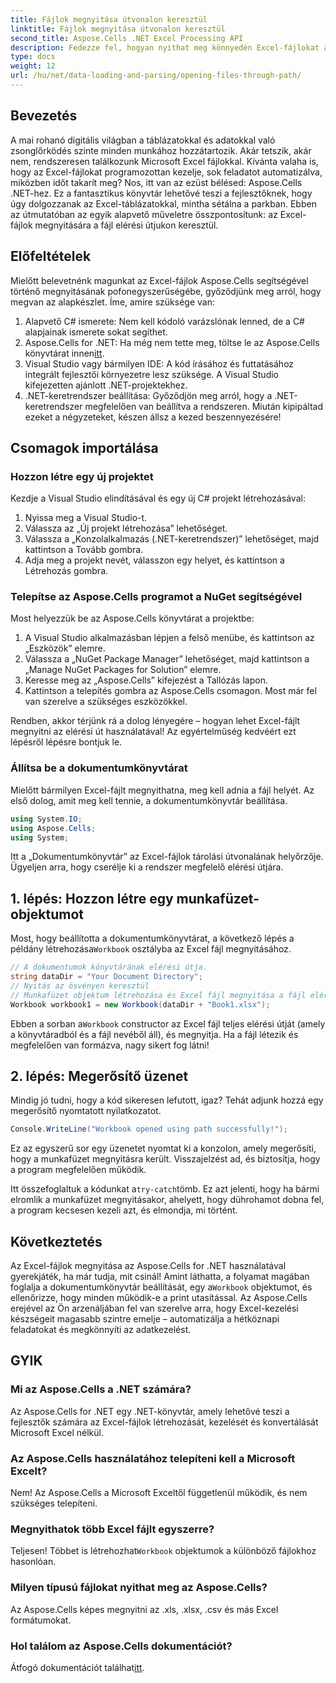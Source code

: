 ```yaml
---
title: Fájlok megnyitása útvonalon keresztül
linktitle: Fájlok megnyitása útvonalon keresztül
second_title: Aspose.Cells .NET Excel Processing API
description: Fedezze fel, hogyan nyithat meg könnyedén Excel-fájlokat az Aspose.Cells for .NET használatával ebben a részletes, lépésről lépésre szóló útmutatóban.
type: docs
weight: 12
url: /hu/net/data-loading-and-parsing/opening-files-through-path/
---
```

## Bevezetés
A mai rohanó digitális világban a táblázatokkal és adatokkal való zsonglőrködés szinte minden munkához hozzátartozik. Akár tetszik, akár nem, rendszeresen találkozunk Microsoft Excel fájlokkal. Kívánta valaha is, hogy az Excel-fájlokat programozottan kezelje, sok feladatot automatizálva, miközben időt takarít meg? Nos, itt van az ezüst bélésed: Aspose.Cells .NET-hez. Ez a fantasztikus könyvtár lehetővé teszi a fejlesztőknek, hogy úgy dolgozzanak az Excel-táblázatokkal, mintha sétálna a parkban. Ebben az útmutatóban az egyik alapvető műveletre összpontosítunk: az Excel-fájlok megnyitására a fájl elérési útjukon keresztül.
## Előfeltételek
 
Mielőtt belevetnénk magunkat az Excel-fájlok Aspose.Cells segítségével történő megnyitásának pofonegyszerűségébe, győződjünk meg arról, hogy megvan az alapkészlet. Íme, amire szüksége van:
1. Alapvető C# ismerete: Nem kell kódoló varázslónak lenned, de a C# alapjainak ismerete sokat segíthet.
2.  Aspose.Cells for .NET: Ha még nem tette meg, töltse le az Aspose.Cells könyvtárat innen[itt](https://releases.aspose.com/cells/net/).
3. Visual Studio vagy bármilyen IDE: A kód írásához és futtatásához integrált fejlesztői környezetre lesz szüksége. A Visual Studio kifejezetten ajánlott .NET-projektekhez.
4. .NET-keretrendszer beállítása: Győződjön meg arról, hogy a .NET-keretrendszer megfelelően van beállítva a rendszeren.
Miután kipipáltad ezeket a négyzeteket, készen állsz a kezed beszennyezésére!
## Csomagok importálása
### Hozzon létre egy új projektet
Kezdje a Visual Studio elindításával és egy új C# projekt létrehozásával:
1. Nyissa meg a Visual Studio-t.
2. Válassza az „Új projekt létrehozása” lehetőséget.
3. Válassza a „Konzolalkalmazás (.NET-keretrendszer)” lehetőséget, majd kattintson a Tovább gombra.
4. Adja meg a projekt nevét, válasszon egy helyet, és kattintson a Létrehozás gombra.
### Telepítse az Aspose.Cells programot a NuGet segítségével
Most helyezzük be az Aspose.Cells könyvtárat a projektbe:
1. A Visual Studio alkalmazásban lépjen a felső menübe, és kattintson az „Eszközök” elemre.
2. Válassza a „NuGet Package Manager” lehetőséget, majd kattintson a „Manage NuGet Packages for Solution” elemre.
3. Keresse meg az „Aspose.Cells” kifejezést a Tallózás lapon.
4. Kattintson a telepítés gombra az Aspose.Cells csomagon. 
Most már fel van szerelve a szükséges eszközökkel.

Rendben, akkor térjünk rá a dolog lényegére – hogyan lehet Excel-fájlt megnyitni az elérési út használatával! Az egyértelműség kedvéért ezt lépésről lépésre bontjuk le.
### Állítsa be a dokumentumkönyvtárat
Mielőtt bármilyen Excel-fájlt megnyithatna, meg kell adnia a fájl helyét. Az első dolog, amit meg kell tennie, a dokumentumkönyvtár beállítása.

```csharp
using System.IO;
using Aspose.Cells;
using System;
```

Itt a „Dokumentumkönyvtár” az Excel-fájlok tárolási útvonalának helyőrzője. Ügyeljen arra, hogy cserélje ki a rendszer megfelelő elérési útjára. 
## 1. lépés: Hozzon létre egy munkafüzet-objektumot 
Most, hogy beállította a dokumentumkönyvtárat, a következő lépés a példány létrehozása`Workbook` osztályba az Excel fájl megnyitásához.

```csharp
// A dokumentumok könyvtárának elérési útja.
string dataDir = "Your Document Directory";
// Nyitás az ösvényen keresztül
// Munkafüzet objektum létrehozása és Excel fájl megnyitása a fájl elérési útjával
Workbook workbook1 = new Workbook(dataDir + "Book1.xlsx");
```

 Ebben a sorban a`Workbook` constructor az Excel fájl teljes elérési útját (amely a könyvtáradból és a fájl nevéből áll), és megnyitja. Ha a fájl létezik és megfelelően van formázva, nagy sikert fog látni!
## 2. lépés: Megerősítő üzenet
Mindig jó tudni, hogy a kód sikeresen lefutott, igaz? Tehát adjunk hozzá egy megerősítő nyomtatott nyilatkozatot.

```csharp
Console.WriteLine("Workbook opened using path successfully!");
```

Ez az egyszerű sor egy üzenetet nyomtat ki a konzolon, amely megerősíti, hogy a munkafüzet megnyitásra került. Visszajelzést ad, és biztosítja, hogy a program megfelelően működik.

 Itt összefoglaltuk a kódunkat a`try-catch`tömb. Ez azt jelenti, hogy ha bármi elromlik a munkafüzet megnyitásakor, ahelyett, hogy dührohamot dobna fel, a program kecsesen kezeli azt, és elmondja, mi történt.
## Következtetés
 Az Excel-fájlok megnyitása az Aspose.Cells for .NET használatával gyerekjáték, ha már tudja, mit csinál! Amint láthatta, a folyamat magában foglalja a dokumentumkönyvtár beállítását, egy a`Workbook` objektumot, és ellenőrizze, hogy minden működik-e a print utasítással. Az Aspose.Cells erejével az Ön arzenáljában fel van szerelve arra, hogy Excel-kezelési készségeit magasabb szintre emelje – automatizálja a hétköznapi feladatokat és megkönnyíti az adatkezelést.
## GYIK
### Mi az Aspose.Cells a .NET számára?
Az Aspose.Cells for .NET egy .NET-könyvtár, amely lehetővé teszi a fejlesztők számára az Excel-fájlok létrehozását, kezelését és konvertálását Microsoft Excel nélkül.
### Az Aspose.Cells használatához telepíteni kell a Microsoft Excelt?
Nem! Az Aspose.Cells a Microsoft Exceltől függetlenül működik, és nem szükséges telepíteni.
### Megnyithatok több Excel fájlt egyszerre?
Teljesen! Többet is létrehozhat`Workbook` objektumok a különböző fájlokhoz hasonlóan.
### Milyen típusú fájlokat nyithat meg az Aspose.Cells?
Az Aspose.Cells képes megnyitni az .xls, .xlsx, .csv és más Excel formátumokat.
### Hol találom az Aspose.Cells dokumentációt?
 Átfogó dokumentációt találhat[itt](https://reference.aspose.com/cells/net/).